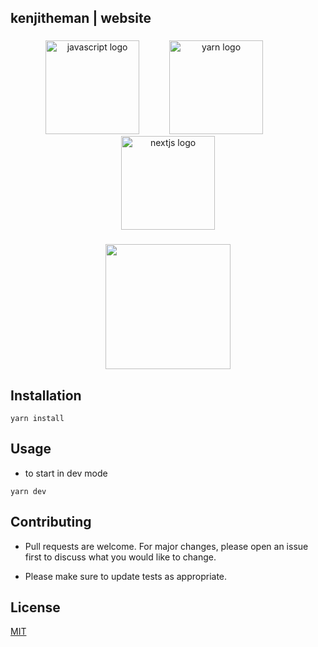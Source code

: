 <h2 align="left">kenjitheman | website</h2>

###

<div align="center">
  <img src="https://cdn.jsdelivr.net/gh/devicons/devicon/icons/javascript/javascript-plain.svg" height="150" alt="javascript logo"  />
  <img width="40" />
  <img src="https://cdn.jsdelivr.net/gh/devicons/devicon/icons/yarn/yarn-original.svg" height="150" alt="yarn logo"  />
  <img width="40" />
  <img src="https://cdn.jsdelivr.net/gh/devicons/devicon/icons/nextjs/nextjs-original.svg" height="150" alt="nextjs logo"  />
</div>

###

<div align="center">
  <img height="200" src="https://media.tenor.com/NOZpG7NaZ6wAAAAC/cool-anime-girl-amina-tricks.gif"  />
</div>

###

## Installation

```
yarn install
```

## Usage
- to start in dev mode
```
yarn dev
```

## Contributing

- Pull requests are welcome. For major changes, please open an issue first
to discuss what you would like to change.

- Please make sure to update tests as appropriate.

## License

[MIT](https://choosealicense.com/licenses/mit/)
